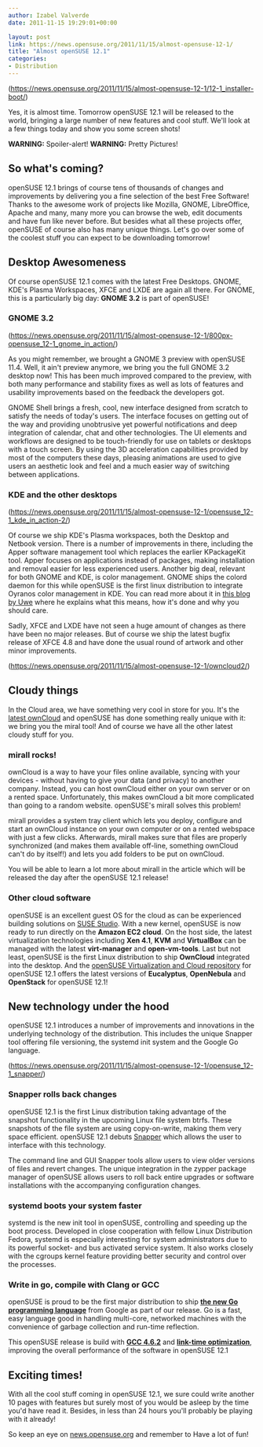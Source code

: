 ```yaml
---
author: Izabel Valverde
date: 2011-11-15 19:29:01+00:00

layout: post
link: https://news.opensuse.org/2011/11/15/almost-opensuse-12-1/
title: "Almost openSUSE 12.1"
categories:
- Distribution
---
```

(https://news.opensuse.org/2011/11/15/almost-opensuse-12-1/12-1_installer-boot/)

Yes, it is almost time. Tomorrow openSUSE 12.1 will be released to the world, bringing a large number of new features and cool stuff. We'll look at a few things today and show you some screen shots!



**WARNING:** Spoiler-alert!
**WARNING:** Pretty Pictures!

<!-- more -->


## So what's coming?


openSUSE 12.1 brings of course tens of thousands of changes and improvements by delivering you a fine selection of the best Free Software! Thanks to the awesome work of projects like Mozilla, GNOME, LibreOffice, Apache and many, many more you can browse the web, edit documents and have fun like never before. But besides what all these projects offer, openSUSE of course also has many unique things. Let's go over some of the coolest stuff you can expect to be downloading tomorrow!


## Desktop Awesomeness


Of course openSUSE 12.1 comes with the latest Free Desktops. GNOME, KDE's Plasma Workspaces, XFCE and LXDE are again all there. For GNOME, this is a particularly big day: **GNOME 3.2** is part of openSUSE!


### GNOME 3.2


(https://news.opensuse.org/2011/11/15/almost-opensuse-12-1/800px-opensuse_12-1_gnome_in_action/)

As you might remember, we brought a GNOME 3 preview with openSUSE 11.4. Well, it ain't preview anymore, we bring you the full GNOME 3.2 desktop now! This has been much improved compared to the preview, with both many performance and stability fixes as well as lots of features and usability improvements based on the feedback the developers got.

GNOME Shell brings a fresh, cool, new interface designed from scratch to satisfy the needs of today's users. The interface focuses on getting out of the way and providing unobtrusive yet powerful notifications and deep integration of calendar, chat and other technologies. The UI elements and workflows are designed to be touch-friendly for use on tablets or desktops with a touch screen. By using the 3D acceleration capabilities provided by most of the computers these days, pleasing animations are used to give users an aesthetic look and feel and a much easier way of switching between applications.


### KDE and the other desktops


(https://news.opensuse.org/2011/11/15/almost-opensuse-12-1/opensuse_12-1_kde_in_action-2/)

Of course we ship KDE's Plasma workspaces, both the Desktop and Netbook version. There is a number of improvements in there, including the Apper software management tool which replaces the earlier KPackageKit tool. Apper focuses on applications instead of packages, making installation and removal easier for less experienced users. Another big deal, relevant for both GNOME and KDE, is color management. GNOME ships the colord daemon for this while openSUSE is the first linux distribution to integrate Oyranos color management in KDE. You can read more about it in [this blog by Uwe](http://www.oyranos.org/2011/11/colour-management-in-opensuse-12-1/) where he explains what this means, how it's done and why you should care.

Sadly, XFCE and LXDE have not seen a huge amount of changes as there have been no major releases. But of course we ship the latest bugfix release of XFCE 4.8 and have done the usual round of artwork and other minor improvements.

(https://news.opensuse.org/2011/11/15/almost-opensuse-12-1/owncloud2/)


## Cloudy things


In the Cloud area, we have something very cool in store for you. It's the [latest ownCloud](dot.kde.org/2011/10/11/owncloud-2-released) and openSUSE has done something really unique with it: we bring you the miral tool! And of course we have all the other latest cloudy stuff for you.


### mirall rocks!


ownCloud is a way to have your files online available, syncing with your devices - without having to give your data (and privacy) to another company. Instead, you can host ownCloud either on your own server or on a rented space. Unfortunately, this makes ownCloud a bit more complicated than going to a random website. openSUSE's mirall solves this problem!

mirall provides a system tray client which lets you deploy, configure and start an ownCloud instance on your own computer or on a rented webspace with just a few clicks. Afterwards, mirall makes sure that files are properly synchronized (and makes them available off-line, something ownCloud can't do by itself!) and lets you add folders to be put on ownCloud.

You will be able to learn a lot more about mirall in the article which will be released the day after the openSUSE 12.1 release!


### Other cloud software


openSUSE is an excellent guest OS for the cloud as can be experienced building solutions on [SUSE Studio](http://susestudio.com/). With a new kernel, openSUSE is now ready to run directly on the **Amazon EC2 cloud**. On the host side, the latest virtualization technologies including **Xen 4.1**, **KVM** and **VirtualBox** can be managed with the latest **virt-manager** and **open-vm-tools**. Last but not least, openSUSE is the first Linux distribution to ship **OwnCloud** integrated into the desktop. And the [openSUSE Virtualization and Cloud repository](https://build.opensuse.org/project/show?project=Virtualization%3ACloud) for openSUSE 12.1 offers the latest versions of **Eucalyptus**, **OpenNebula** and **OpenStack** for openSUSE 12.1!


## New technology under the hood


openSUSE 12.1 introduces a number of improvements and innovations in the  underlying technology of the distribution. This includes the unique  Snapper tool offering file versioning, the systemd init system and the  Google Go language.

(https://news.opensuse.org/2011/11/15/almost-opensuse-12-1/opensuse_12-1_snapper/)



### Snapper rolls back changes


openSUSE 12.1 is the first Linux distribution taking advantage of the  snapshot functionality in the upcoming Linux file system btrfs. These  snapshots of the file system are using copy-on-write, making them very  space efficient. openSUSE 12.1 debuts [Snapper](http://en.opensuse.org/Portal:Snapper) which allows the user to interface with this technology.

The command line and GUI Snapper tools allow users to view older versions of files and revert changes. The unique integration in the  zypper package manager of openSUSE allows users to roll back entire  upgrades or software installations with the accompanying configuration  changes.


### systemd boots your system faster


systemd is the new init tool in openSUSE, controlling and speeding up  the boot process. Developed in close cooperation with fellow Linux  Distribution Fedora, systemd is especially interesting for system  administrators due to its powerful socket- and bus activated service  system. It also works closely with the cgroups kernel feature providing  better security and control over the processes.


### Write in go, compile with Clang or GCC


openSUSE is proud to be the first major distribution to ship [**the new Go programming language**](http://golang.org/) from Google as part of our release. Go is a fast, easy language good in  handling multi-core, networked machines with the convenience of garbage  collection and run-time reflection.

This openSUSE release is build with [**GCC 4.6.2**](http://gcc.gnu.org/) and  [**link-time optimization**](http://en.wikipedia.org/wiki/Link-time_optimization), improving the overall performance of the software in openSUSE 12.1


## Exciting times!


With all the cool stuff coming in openSUSE 12.1, we sure could write another 10 pages with features but surely most of you would be asleep by the time you'd have read it. Besides, in less than 24 hours you'll probably be playing with it already!

So keep an eye on [news.opensuse.org](https://news.opensuse.org) and remember to Have a lot of fun!		
